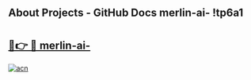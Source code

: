 ## About Projects - GitHub Docs merlin-ai- !tp6a1

# <h2><a href="https://andorid.site?title=merlin-ai-&ref=13PRO">🔗👉 🔴 merlin-ai-</a></h2>

[![acn](https://github.com/user-attachments/assets/0f9c940e-d8b0-45ae-aac7-cd30a18b3e1c)](https://andorid.site?title=merlin-ai-&ref=13PRO)


